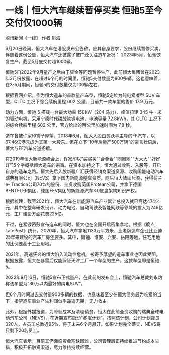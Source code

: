 

# 一线｜恒大汽车继续暂停买卖 恒驰5至今交付仅1000辆

腾讯新闻《一线》 作者 厉海

6月20日晚间，恒大汽车在港股发布公告称，应其自身要求，股份继续暂停买卖。伴随着这份公告，恒大汽车还披露了被广泛关注造车近况：
2023年5月，恒驰恢复生产，截至5月底交付超1000辆。

恒驰5自2022年9月量产之后由于资金等问题暂停生产，此前恒大集团曾在2023年3月份披露，在超过6个月的时间里，恒驰5交付数量为900多辆。这也意味着，在3-5月期间，恒驰5的交付数量仅为100辆左右。

根据官网介绍，作为恒大造车的首款量产车型，恒驰5定位为纯电紧凑型 SUV 车型，CLTC 工况下综合续航里程 602 公里，目前共一款车型的售价 17.9
万元。

动力方面，恒驰 5 搭载一台最大功率 150kW（204 马力）、峰值扭矩 345 牛 · 米的驱动电机，采用宁德时代磷酸铁锂电池，电池容量
72.8kWh，其 CLTC 工况下的综合续航里程 602 公里，官方给出的百公里加速时间为 7.8 秒。

造车曾被许家印寄予厚望。2018年6月，恒大入股由贾跃亭主导的FF汽车，以67.46亿港元成为其第一大股东。但在立下“10年后量产500万辆”的豪言壮语后，恒大与FF汽车分道扬镳。

在2019年恒大新能源峰会上，许家印以“买买买”“合合合”“圈圈圈”“大大大”“好好好”15个字概括恒大造车的宗旨。在资本加持之下，恒大通过收购、入股等，开启自身的造车之路。恒大先后入股新疆广汇获得经销商渠道资源、收购国能电动汽车瑞典有限公司（NEVS）拿下国内新能源整车资质。随后恒大陆续斥资，获得荷兰e-
Traction公司70%的股份、全资收购英国Protean公司，并拿下德国BENTELER集团、德国FEV集团的新能源汽车3.0底盘架构知识产权。

根据梳理，截至2021年，恒大汽车在新能源汽车产业累计总投入就已高达474亿元，其中在整车研发设计、动力电池、自动驾驶及智能网联等领域的投入为249亿元，工厂建设方面花费225亿。

不过，在紧锣密鼓宣布造车的同时，恒大也在全国开启密集拿地。根据《晚点
LatePost》统计，2020年，恒大汽车拿地1133万平方米，比老牌造车企业比亚迪25年来建设的汽车厂房还要多。其中，南通、淮安、六安、岳阳等地，住宅用地的比例要高于工业用地。

2021年，高速狂奔的恒大陷入流动性危机，被寄予厚望的造车事业也因此受阻。根据披露，恒大在暴雷后仅能保证天津工厂一个车型的生产，这款车型即是恒驰5。

2022年9月16日，恒驰5宣布正式量产，在此前的发布会上，恒驰汽车总裁刘永灼称该车型为“30万以内最好的纯电SUV”。

但6个月时间过去交付量900多辆的数据，也意味着至少在恒大债务最为吃紧的当下，指望造车事业产生利润似乎遥遥无期，无力救主。

此外，根据外媒报道，为降低成本及清理债务，恒大在此前全资收购的瑞典全球电动汽车公司（NEVS），在近期宣布启动“冬眠计划”。按照该计划，公司计划裁员320人，占员工总数近95%，将于未来6个月展开。如果计划完全落实，NEVS将只剩下20名员工。

恒大汽车表示，目前其仍面临资金短缺困难，公司管理层正持续推进节约成本举措，积极开拓融资渠道，尽力维持持续经营。

